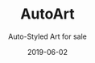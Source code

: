 ---
title: AutoArt
date: 2019-06-02
endDate: 2019-06-14
subtitle: Auto-Styled Art for sale 
excerpt: Neural Style Transfered Art, automatically applied to merchandise for sale.

img: autoart.png
thumbnail: autoart.png

tags: ["neural-style-transfer", "machine-learning", "python", "neural-networks"]
---